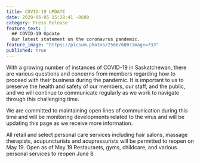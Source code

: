 ```yaml
---
title: COVID-19 UPDATE
date: 2020-06-05 15:28:41 -0600
category: Press Release
feature_text: |
  ## COVID-19 Update
  Our latest statement on the coronavrus pandemic.
feature_image: "https://picsum.photos/2560/600?image=733"
published: true
---
```


With a growing number of instances of COVID-19 in Saskatchewan, there are various questions and concerns from members regarding how to proceed with their business during the pandemic. It is important to us to preserve the health and safety of our members, our staff, and the public, and we will continue to communicate regularly as we work to navigate through this challenging time.

<!-- more -->

We are committed to maintaining open lines of communication during this time and will be monitoring developments related to the virus and will be updating this page as we receive more information.

All retail and select personal care services including hair salons, massage therapists, acupuncturists and acupressurists will be permitted to reopen on May 19. Open as of May 19 Restaurants, gyms, childcare, and various personal services to reopen June 8.

